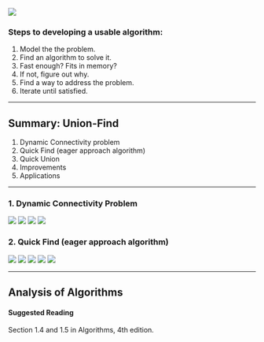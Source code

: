 ![](2018-10-02-21-40-28.png)

### Steps to developing a usable algorithm:
1. Model the the problem.
1. Find an algorithm to solve it.
1. Fast enough? Fits in memory?
1. If not, figure out why.
1. Find a way to address the problem.
1. Iterate until satisfied.

-----

## Summary: Union-Find
1. Dynamic Connectivity problem
1. Quick Find (eager approach algorithm)
1. Quick Union
1. Improvements
1. Applications

-----

### 1. Dynamic Connectivity Problem
  ![](2018-09-30-16-47-39.png)
  ![](2018-10-02-21-17-19.png)
  ![](2018-10-02-20-24-00.png)
  ![](2018-10-02-20-24-39.png)


### 2. Quick Find (eager approach algorithm)
  ![](2018-10-02-20-29-00.png)
  ![](2018-10-02-20-30-09.png)
  ![](2018-10-02-20-43-16.png)
  ![](2018-10-02-21-23-01.png)
  ![](2018-10-02-21-35-13.png)



-----

## Analysis of Algorithms


#### Suggested Reading
Section 1.4 and 1.5 in Algorithms, 4th edition.
